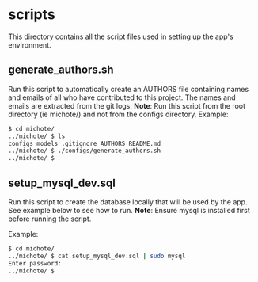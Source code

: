 # scripts

This directory contains all the script files used in setting up the app's environment.

## generate_authors.sh

Run this script to automatically create an AUTHORS file containing names and emails of all who have contributed to this project. The names and emails are extracted from the git logs.
__Note__: Run this script from the root directory (ie michote/) and not from the configs directory.
Example:

```bash
$ cd michote/
../michote/ $ ls
configs models .gitignore AUTHORS README.md
../michote/ $ ./configs/generate_authors.sh
../michote/ $
```

## setup_mysql_dev.sql

Run this script to create the database locally that will be used by the app. See example below to see how to run.
__Note__: Ensure mysql is installed first before running the script.

Example:

```bash
$ cd michote/
../michote/ $ cat setup_mysql_dev.sql | sudo mysql
Enter password:
../michote/ $
```
